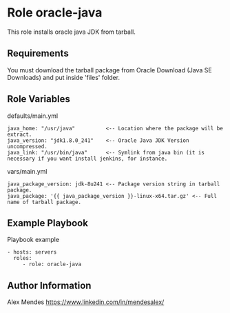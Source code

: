 Role oracle-java
=========

This role installs oracle java JDK from tarball.

Requirements
------------

You must download the tarball package from Oracle Download (Java SE Downloads) and put inside 'files' folder.

Role Variables
--------------

defaults/main.yml

    java_home: "/usr/java"          <-- Location where the package will be extract.
    java_version: "jdk1.8.0_241"    <-- Oracle Java JDK Version uncompressed.
    java_link: "/usr/bin/java"      <-- Symlink from java bin (it is necessary if you want install jenkins, for instance.

vars/main.yml

    java_package_version: jdk-8u241 <-- Package version string in tarball package.
    java_package: '{{ java_package_version }}-linux-x64.tar.gz' <-- Full name of tarball package.


Example Playbook
----------------

Playbook example

    - hosts: servers
      roles:
         - role: oracle-java


Author Information
------------------

Alex Mendes
https://www.linkedin.com/in/mendesalex/
